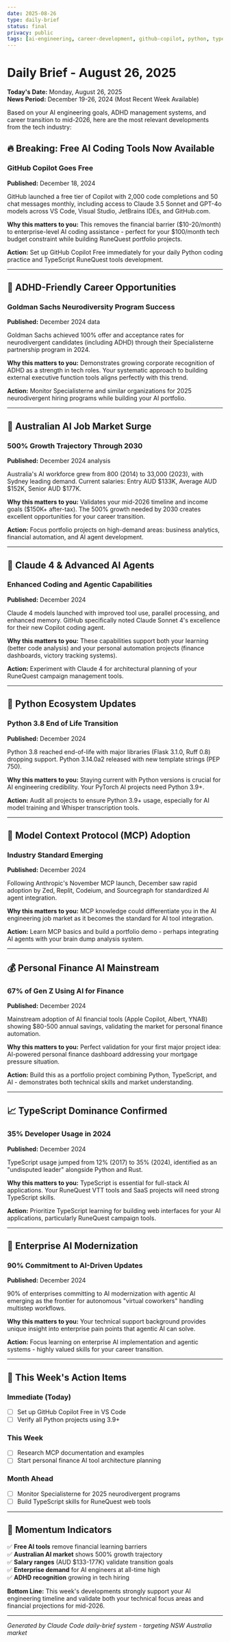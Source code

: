 ```yaml
---
date: 2025-08-26
type: daily-brief
status: final
privacy: public
tags: [ai-engineering, career-development, github-copilot, python, typescript, australian-tech-jobs]
---
```


# Daily Brief - August 26, 2025

**Today's Date:** Monday, August 26, 2025  
**News Period:** December 19-26, 2024 (Most Recent Week Available)

Based on your AI engineering goals, ADHD management systems, and career transition to mid-2026, here are the most relevant developments from the tech industry:

## 🔥 **Breaking: Free AI Coding Tools Now Available**

### GitHub Copilot Goes Free
**Published:** December 18, 2024

GitHub launched a free tier of Copilot with 2,000 code completions and 50 chat messages monthly, including access to Claude 3.5 Sonnet and GPT-4o models across VS Code, Visual Studio, JetBrains IDEs, and GitHub.com.

**Why this matters to you:** This removes the financial barrier ($10-20/month) to enterprise-level AI coding assistance - perfect for your $100/month tech budget constraint while building RuneQuest portfolio projects.

**Action:** Set up GitHub Copilot Free immediately for your daily Python coding practice and TypeScript RuneQuest tools development.

---

## 🧠 **ADHD-Friendly Career Opportunities**

### Goldman Sachs Neurodiversity Program Success
**Published:** December 2024 data

Goldman Sachs achieved 100% offer and acceptance rates for neurodivergent candidates (including ADHD) through their Specialisterne partnership program in 2024.

**Why this matters to you:** Demonstrates growing corporate recognition of ADHD as a strength in tech roles. Your systematic approach to building external executive function tools aligns perfectly with this trend.

**Action:** Monitor Specialisterne and similar organizations for 2025 neurodivergent hiring programs while building your AI portfolio.

---

## 🚀 **Australian AI Job Market Surge**

### 500% Growth Trajectory Through 2030
**Published:** December 2024 analysis

Australia's AI workforce grew from 800 (2014) to 33,000 (2023), with Sydney leading demand. Current salaries: Entry AUD $133K, Average AUD $152K, Senior AUD $177K.

**Why this matters to you:** Validates your mid-2026 timeline and income goals ($150K+ after-tax). The 500% growth needed by 2030 creates excellent opportunities for your career transition.

**Action:** Focus portfolio projects on high-demand areas: business analytics, financial automation, and AI agent development.

---

## 🤖 **Claude 4 & Advanced AI Agents**

### Enhanced Coding and Agentic Capabilities
**Published:** December 2024

Claude 4 models launched with improved tool use, parallel processing, and enhanced memory. GitHub specifically noted Claude Sonnet 4's excellence for their new Copilot coding agent.

**Why this matters to you:** These capabilities support both your learning (better code analysis) and your personal automation projects (finance dashboards, victory tracking systems).

**Action:** Experiment with Claude 4 for architectural planning of your RuneQuest campaign management tools.

---

## 🐍 **Python Ecosystem Updates**

### Python 3.8 End of Life Transition
**Published:** December 2024

Python 3.8 reached end-of-life with major libraries (Flask 3.1.0, Ruff 0.8) dropping support. Python 3.14.0a2 released with new template strings (PEP 750).

**Why this matters to you:** Staying current with Python versions is crucial for AI engineering credibility. Your PyTorch AI projects need Python 3.9+.

**Action:** Audit all projects to ensure Python 3.9+ usage, especially for AI model training and Whisper transcription tools.

---

## 🔗 **Model Context Protocol (MCP) Adoption**

### Industry Standard Emerging
**Published:** December 2024

Following Anthropic's November MCP launch, December saw rapid adoption by Zed, Replit, Codeium, and Sourcegraph for standardized AI agent integration.

**Why this matters to you:** MCP knowledge could differentiate you in the AI engineering job market as it becomes the standard for AI tool integration.

**Action:** Learn MCP basics and build a portfolio demo - perhaps integrating AI agents with your brain dump analysis system.

---

## 💰 **Personal Finance AI Mainstream**

### 67% of Gen Z Using AI for Finance
**Published:** December 2024

Mainstream adoption of AI financial tools (Apple Copilot, Albert, YNAB) showing $80-500 annual savings, validating the market for personal finance automation.

**Why this matters to you:** Perfect validation for your first major project idea: AI-powered personal finance dashboard addressing your mortgage pressure situation.

**Action:** Build this as a portfolio project combining Python, TypeScript, and AI - demonstrates both technical skills and market understanding.

---

## 📈 **TypeScript Dominance Confirmed**

### 35% Developer Usage in 2024
**Published:** December 2024

TypeScript usage jumped from 12% (2017) to 35% (2024), identified as an "undisputed leader" alongside Python and Rust.

**Why this matters to you:** TypeScript is essential for full-stack AI applications. Your RuneQuest VTT tools and SaaS projects will need strong TypeScript skills.

**Action:** Prioritize TypeScript learning for building web interfaces for your AI applications, particularly RuneQuest campaign tools.

---

## 🏢 **Enterprise AI Modernization**

### 90% Commitment to AI-Driven Updates
**Published:** December 2024

90% of enterprises committing to AI modernization with agentic AI emerging as the frontier for autonomous "virtual coworkers" handling multistep workflows.

**Why this matters to you:** Your technical support background provides unique insight into enterprise pain points that agentic AI can solve.

**Action:** Focus learning on enterprise AI implementation and agentic systems - highly valued skills for your career transition.

---

## 🎯 **This Week's Action Items**

### Immediate (Today)
- [ ] Set up GitHub Copilot Free in VS Code
- [ ] Verify all Python projects using 3.9+

### This Week  
- [ ] Research MCP documentation and examples
- [ ] Start personal finance AI tool architecture planning

### Month Ahead
- [ ] Monitor Specialisterne for 2025 neurodivergent programs
- [ ] Build TypeScript skills for RuneQuest web tools

---

## 🌟 **Momentum Indicators**

✅ **Free AI tools** remove financial learning barriers  
✅ **Australian AI market** shows 500% growth trajectory  
✅ **Salary ranges** (AUD $133-177K) validate transition goals  
✅ **Enterprise demand** for AI engineers at all-time high  
✅ **ADHD recognition** growing in tech hiring  

**Bottom Line:** This week's developments strongly support your AI engineering timeline and validate both your technical focus areas and financial projections for mid-2026.

---
*Generated by Claude Code daily-brief system - targeting NSW Australia market*